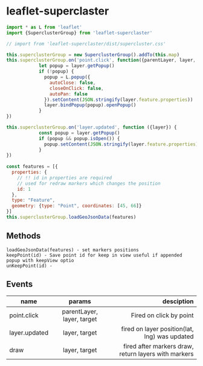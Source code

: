 # leaflet-superclaster

```js
import * as L from 'leaflet'
import {SuperclusterGroup} from 'leaflet-superclaster'

// import from 'leaflet-superclaster/dist/supercluster.css'

this.superclusterGroup = new SuperclusterGroup().addTo(this.map)
this.superclusterGroup.on('point.click', function({parentLayer, layer, target}) {
            let popup = layer.getPopup()
            if (!popup) {
              popup = L.popup({
                autoClose: false,
                closeOnClick: false,
                autoPan: false
              }).setContent(JSON.stringify(layer.feature.properties))
              layer.bindPopup(popup).openPopup()
            }
})

this.superclusterGroup.on('layer.updated', function ({layer}) {
            const popup = layer.getPopup()
            if (popup && popup.isOpen()) {
              popup.setContent(JSON.stringify(layer.feature.properties))
            }
})
          
const features = [{
  properties: {
    // !! id in properties are required
    // used for redraw markers which changes the position
    id: 1
  },
  type: "Feature",
  geometry: {type: "Point", coordinates: [45, 66]}
}]
this.superclusterGroup.loadGeoJsonData(features)
```

## Methods

```
loadGeoJsonData(features) - set markers positions
keepPoint(id) - Save point id for keep in view useful if appended popup with keepView optio
unKeepPoint(id) - 
```

## Events


| name            | params                     | desciption |
| -------------   |:-------------:             | -----:|
| point.click     | parentLayer, layer, target | Fired on click by point |
| layer.updated   | layer, target              | fired on layer position(lat, lng) was updated |
| draw            | layer, target                      | fired after markers draw, return layers with markers |


